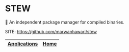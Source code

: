 # STEW

 🥘 An independent package manager for compiled binaries.

 SITE: https://github.com/marwanhawari/stew

 | [Applications](https://portable-linux-apps.github.io/apps.html) | [Home](https://portable-linux-apps.github.io)
 | --- | --- |
